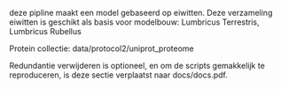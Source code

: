 deze pipline maakt een model gebaseerd op eiwitten.
Deze verzameling eiwitten is geschikt als basis voor modelbouw: 
Lumbricus Terrestris, Lumbricus Rubellus

Protein collectie:
data/protocol2/uniprot_proteome


 Redundantie verwijderen is optioneel, en om de scripts gemakkelijk te reproduceren,
 is deze sectie verplaatst naar docs/docs.pdf.


